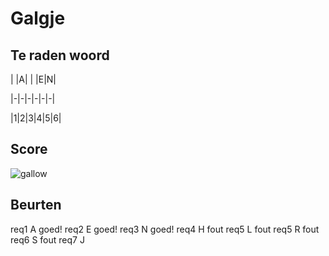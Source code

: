 # Galgje

## Te raden woord

| |A| | |E|N|

|-|-|-|-|-|-|

|1|2|3|4|5|6|

## Score
![gallow](./images/4.png)

## Beurten
req1 A
goed!
req2 E
goed!
req3 N
goed!
req4 H
fout 
req5 L
fout 
req5 R
fout 
req6 S
fout
req7 J
